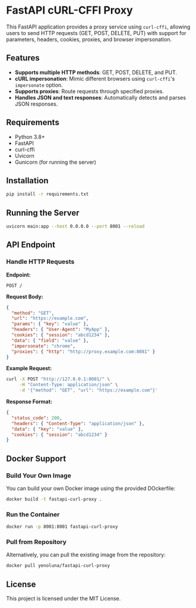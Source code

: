 # FastAPI cURL-CFFI Proxy

This FastAPI application provides a proxy service using `curl-cffi`, allowing users to send HTTP requests (GET, POST, DELETE, PUT) with support for parameters, headers, cookies, proxies, and browser impersonation.

## Features

- **Supports multiple HTTP methods**: GET, POST, DELETE, and PUT.
- **cURL impersonation**: Mimic different browsers using `curl-cffi`'s `impersonate` option.
- **Supports proxies**: Route requests through specified proxies.
- **Handles JSON and text responses**: Automatically detects and parses JSON responses.

## Requirements

- Python 3.8+
- FastAPI
- curl-cffi
- Uvicorn
- Gunicorn (for running the server)

## Installation

```sh
pip install -r requirements.txt
```

## Running the Server

```sh
uvicorn main:app --host 0.0.0.0 --port 8001 --reload
```

## API Endpoint

### Handle HTTP Requests

**Endpoint:**

```http
POST /
```

**Request Body:**

```json
{
  "method": "GET",
  "url": "https://example.com",
  "params": { "key": "value" },
  "headers": { "User-Agent": "MyApp" },
  "cookies": { "session": "abcd1234" },
  "data": { "field": "value" },
  "impersonate": "chrome",
  "proxies": { "http": "http://proxy.example.com:8081" }
}
```

**Example Request:**

```sh
curl -X POST "http://127.0.0.1:8001/" \
     -H "Content-Type: application/json" \
     -d '{"method": "GET", "url": "https://example.com"}'
```

**Response Format:**

```json
{
  "status_code": 200,
  "headers": { "Content-Type": "application/json" },
  "data": { "key": "value" },
  "cookies": { "session": "abcd1234" }
}
```

## Docker Support

### Build Your Own Image

You can build your own Docker image using the provided DOckerfile:

```sh
docker build -t fastapi-curl-proxy .
```

### Run the Container

```sh
docker run -p 8001:8001 fastapi-curl-proxy
```

### Pull from Repository

Alternatively, you can pull the existing image from the repository:

```sh
docker pull yenoluna/fastapi-curl-proxy
```

## License

This project is licensed under the MIT License.

